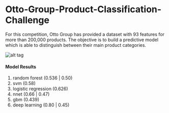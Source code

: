 Otto-Group-Product-Classification-Challenge
==============================================
For this competition, Otto Group has provided a dataset with 93 features for more than 200,000 products. The objective is to build a predictive model which is able to distinguish between their main product categories. 

![alt tag](https://kaggle2.blob.core.windows.net/competitions/kaggle/4280/media/Grafik.jpg)

#### Model Results
1. random forest (0.536 | 0.50)
2. svm (0.58)
3. logistic regression (0.626)
4. nnet	(0.66 | 0.47)
5. gbm (0.439)
6. deep learning (0.80 | 0.45)